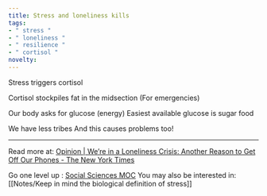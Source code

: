 ```yaml
---
title: Stress and loneliness kills 
tags:
- " stress "
- " loneliness "
- " resilience "
- " cortisol "
novelty:
---
```


Stress triggers cortisol

Cortisol stockpiles fat in the midsection 
(For emergencies)

Our body asks for glucose (energy)
Easiest available glucose is sugar food

We have less tribes
And this causes problems too!

----

Read more at: [Opinion | We’re in a Loneliness Crisis: Another Reason to Get Off Our Phones - The New York Times](https://web.archive.org/web/20230131030406/https://www.nytimes.com/2022/05/01/opinion/loneliness-connectedness-technology.html)

Go one level up : [Social Sciences MOC](Maps/Social%20Sciences%20MOC.md)
You may also be interested in: [[Notes/Keep in mind the biological definition of stress]]
